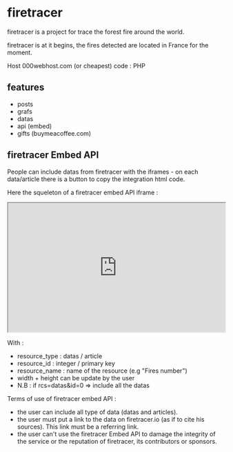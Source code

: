 # firetracer

firetracer is a project for trace the forest fire around the world.

firetracer is at it begins, the fires detected are located in France for the moment.

Host 000webhost.com (or cheapest)
code : PHP

## features

- posts
- grafs
- datas
- api (embed)
- gifts (buymeacoffee.com)

## firetracer Embed API

People can include datas from firetracer with the iframes - on each data/article there is a button to copy the integration html code.

Here the squeleton of a firetracer embed API iframe : 
<iframe src="https://firetracer.io/embed.php?rcs=[resource_type]&id=[resource_id]" width="100%" height="300" name="[resource_name] - firetracer" sandbox=""></iframe>

With : 
- resource_type : datas / article
- resource_id : integer / primary key
- resource_name : name of the resource (e.g "Fires number")
- width + height can be update by the user
- N.B : if rcs=datas&id=0 => include all the datas

Terms of use of firetracer embed API :
- the user can include all type of data (datas and articles).
- the user must put a link to the data on firetracer.io (as if to cite his sources). This link must be a referring link.
- the user can't use the firetracer Embed API to damage the integrity of the service or the reputation of firetracer, its contributors or sponsors.
